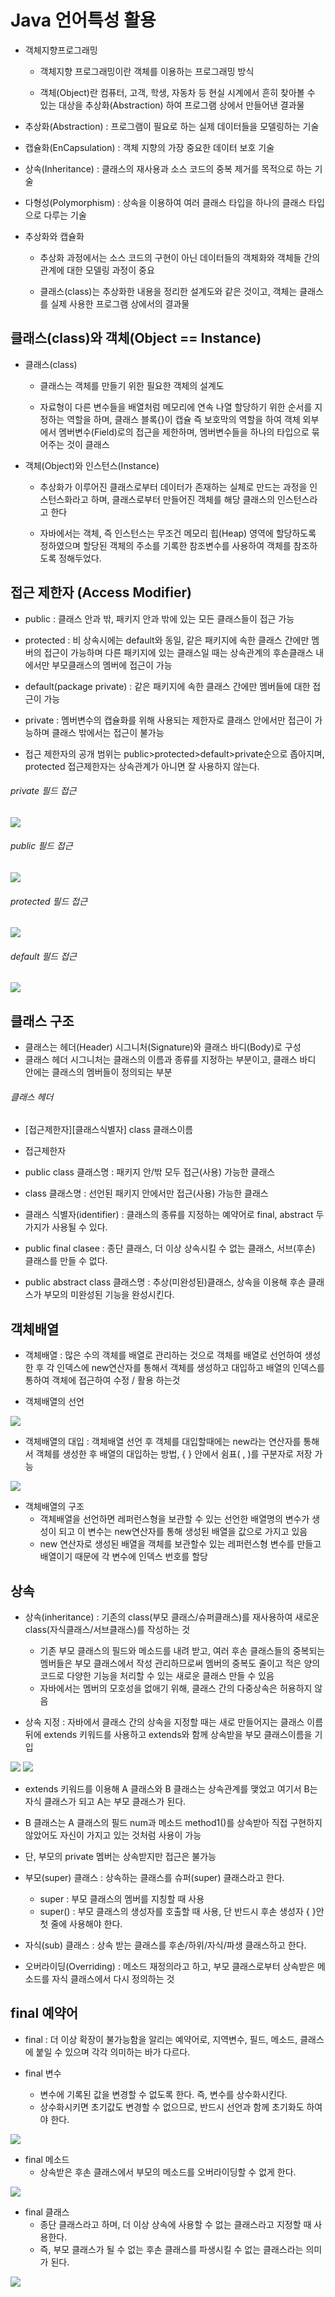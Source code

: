 # Java 언어특성 활용

* 객체지향프로그래밍 
  
  * 객체지향 프로그래밍이란 객체를 이용하는 프로그래밍 방식
  
  * 객체(Object)란 컴퓨터, 고객, 학생, 자동차 등 현실 시계에서 흔히 찾아볼 수 있는 대상을 추상화(Abstraction) 하여 프로그램 상에서 만들어낸 결과물



* 추상화(Abstraction) : 프로그램이 필요로 하는 실제 데이터들을 모델링하는 기술

* 캡슐화(EnCapsulation) : 객체 지향의 가장 중요한 데이터 보호 기술

* 상속(Inheritance) : 클래스의 재사용과 소스 코드의 중복 제거를 목적으로 하는 기술

* 다형성(Polymorphism) : 상속을 이용하여 여러 클래스 타입을 하나의 클래스 타입으로 다루는 기술



* 추상화와 캡슐화
  
  * 추상화 과정에서는 소스 코드의 구현이 아닌 데이터들의 객체화와 객체들 간의 관계에 대한 모델링 과정이 중요
  
  * 클래스(class)는 추상화한 내용을 정리한 설계도와 같은 것이고, 객체는 클래스를 실제 사용한 프로그램 상에서의 결과물

## 클래스(class)와 객체(Object == Instance)

* 클래스(class)    
  
  * 클래스는 객체를 만들기 위한 필요한 객체의 설계도
  
  * 자료형이 다른 변수들을 배열처럼 메모리에 연속 나열 할당하기 위한 순서를 지정하는 역할을 하며, 클래스 블록{}이 캡슐 즉 보호막의 역할을 하여 객체 외부에서 멤버변수(Field)로의 접근을 제한하며, 멤버변수들을 하나의 타입으로 묶어주는 것이 클래스
  
* 객체(Object)와 인스턴스(Instance)
  
  * 추상화가 이루어진 클래스로부터 데이터가 존재하는 실체로 만드는 과정을 인스턴스화라고 하며, 클래스로부터 만들어진 객체를 해당 클래스의 인스턴스라고 한다
  
  * 자바에서는 객체, 즉 인스턴스는 무조건 메모리 힙(Heap) 영역에 할당하도록 정하였으며 할당된 객체의 주소를 기록한 참조변수를 사용하여 객체를 참조하도록 정해두었다.

## 접근 제한자 (Access Modifier)

* public : 클래스 안과 밖, 패키지 안과 밖에 있는 모든 클래스들이 접근 가능
* protected : 비 상속시에는 default와 동일, 같은 패키지에 속한 클래스 간에만 멤버의 접근이 가능하며 다른 패키지에 있는 클래스일 때는 상속관계의 후손클래스 내에서만 부모클래스의 멤버에 접근이 가능
* default(package private) : 같은 패키지에 속한 클래스 간에만 멤버들에 대한 접근이 가능
* private : 멤버변수의 캡슐화를 위해 사용되는 제한자로 클래스 안에서만 접근이 가능하며 클래스 밖에서는 접근이 불가능

 * 접근 제한자의 공개 범위는 public>protected>default>private순으로 좁아지며, protected 접근제한자는 상속관계가 아니면 잘 사용하지 않는다.


###### private 필드 접근

<img src = "https://github.com/DeveloperDulli/T.I.L/blob/master/Java/img/private.png">

###### public 필드 접근

<img src = "https://github.com/DeveloperDulli/T.I.L/blob/master/Java/img/public.png">

###### protected 필드 접근

<img src = "https://github.com/DeveloperDulli/T.I.L/blob/master/Java/img/protected.png">

###### default 필드 접근

<img src = "https://github.com/DeveloperDulli/T.I.L/blob/master/Java/img/default.png">


## 클래스 구조

* 클래스는 헤더(Header) 시그니처(Signature)와 클래스 바디(Body)로 구성
* 클래스 헤더 시그니처는 클래스의 이름과 종류를 지정하는 부분이고, 클래스 바디 안에는 클래스의 멤버들이 정의되는 부분

###### 클래스 헤더

* [접근제한자][클래스식별자] class 클래스이름

* 접근제한자
 * public class 클래스명 : 패키지 안/밖 모두 접근(사용) 가능한 클래스
 * class 클래스명 : 선언된 패키지 안에서만 접근(사용) 가능한 클래스

* 클래스 식별자(identifier) : 클래스의 종류를 지정하는 예약어로 final, abstract 두 가지가 사용될 수 있다.
 * public final clasee : 종단 클래스, 더 이상 상속시킬 수 없는 클래스, 서브(후손) 클래스를 만들 수 없다.
 * public abstract class 클래스명 : 추상(미완성된)클래스, 상속을 이용해 후손 클래스가 부모의 미완성된 기능을 완성시킨다.


## 객체배열

* 객체배열 : 많은 수의 객체를 배열로 관리하는 것으로 객체를 배열로 선언하여 생성한 후 각 인덱스에 new연산자를 통해서 객체를 생성하고 대입하고 배열의 인덱스를 통하여 객체에 접근하여 수정 / 활용 하는것

* 객체배열의 선언 

<img src = "https://github.com/DeveloperDulli/T.I.L/blob/master/Java/img/oop_array1.png">

* 객체배열의 대입 : 객체배열 선언 후 객체를 대입할때에는 new라는 연산자를 통해서 객체를 생성한 후 배열의 대입하는 방법, { } 안에서 쉼표( , )를 구분자로 저장 가능

<img src = "https://github.com/DeveloperDulli/T.I.L/blob/master/Java/img/oop_array2.png">

* 객체배열의 구조
  * 객체배열을 선언하면 레퍼런스형을 보관할 수 있는 선언한 배열명의 변수가 생성이 되고 이 변수는 new연산자를 통해 생성된 배열을 값으로 가지고 있음
  * new 연산자로 생성된 배열을 객체를 보관할수 있는 레퍼런스형 변수를 만들고 배열이기 때문에 각 변수에 인덱스 번호를 할당


## 상속

* 상속(inheritance) : 기존의 class(부모 클래스/슈퍼클래스)를 재사용하여 새로운 class(자식클래스/서브클래스)를 작성하는 것
  * 기존 부모 클래스의 필드와 메소드를 내려 받고, 여러 후손 클래스들의 중복되는 멤버들은 부모 클래스에서 작성 관리하므로써 멤버의 중복도 줄이고 적은 양의 코드로 다양한 기능을 처리할 수 있는 새로운 클래스 만들 수 있음
  * 자바에서는 멤버의 모호성을 없애기 위해, 클래스 간의 다중상속은 허용하지 않음

* 상속 지정 : 자바에서 클래스 간의 상속을 지정할 때는 새로 만들어지는 클래스 이름 뒤에 extends 키워드를 사용하고 extends와 함께 상속받을 부모 클래스이름을 기입

<img src = "https://github.com/DeveloperDulli/T.I.L/blob/master/Java/img/inheritance.png">

<img src = "https://github.com/DeveloperDulli/T.I.L/blob/master/Java/img/inheritance2.png">

  * extends 키워드를 이용해 A 클래스와 B 클래스는 상속관계를 맺었고 여기서 B는 자식 클래스가 되고 A는 부모 클래스가 된다.
  * B 클래스는 A 클래스의 필드 num과 메소드 method1()를 상속받아 직접 구현하지 않았어도 자신이 가지고 있는 것처럼 사용이 가능
  * 단, 부모의 private 멤버는 상속받지만 접근은 불가능

* 부모(super) 클래스 : 상속하는 클래스를 슈퍼(super) 클래스라고 한다.
  * super : 부모 클래스의 멤버를 지칭할 때 사용
  * super() : 부모 클래스의 생성자를 호출할 때 사용, 단 반드시 후손 생성자 { }안 첫 줄에 사용해야 한다.
 

* 자식(sub) 클래스 : 상속 받는 클래스를 후손/하위/자식/파생 클래스하고 한다.
* 오버라이딩(Overriding) : 메소드 재정의라고 하고, 부모 클래스로부터 상속받은 메소드를 자식 클래스에서 다시 정의하는 것

## final 예약어

* final : 더 이상 확장이 불가능함을 알리는 예약어로, 지역변수, 필드, 메소드, 클래스에 붙일 수 있으며 각각 의미하는 바가 다르다.

* final 변수 
  * 변수에 기록된 값을 변경할 수 없도록 한다. 즉, 변수를 상수화시킨다.
  * 상수화시키면 초기값도 변경할 수 없으므로, 반드시 선언과 함께 초기화도 하여야 한다.

<img src = "https://github.com/DeveloperDulli/T.I.L/blob/master/Java/img/final_variable.png">

* final 메소드
  * 상속받은 후손 클래스에서 부모의 메소드를 오버라이딩할 수 없게 한다.

<img src = "https://github.com/DeveloperDulli/T.I.L/blob/master/Java/img/final_method.png">

* final 클래스
  * 종단 클래스라고 하며, 더 이상 상속에 사용할 수 없는 클래스라고 지정할 때 사용한다.
  * 즉, 부모 클래스가 될 수 없는 후손 클래스를 파생시킬 수 없는 클래스라는 의미가 된다.

<img src = "https://github.com/DeveloperDulli/T.I.L/blob/master/Java/img/final_class.png">
